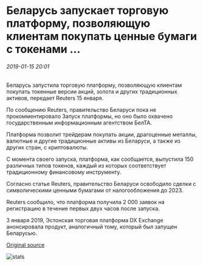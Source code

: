 # Беларусь запускает торговую платформу, позволяющую клиентам покупать ценные бумаги с токенами ...

###### 2019-01-15 20:01

Беларусь запустила торговую платформу, позволяющую клиентам покупать токенные версии акций, золота и других традиционных активов, передает Reuters 15 января.

По сообщению Reuters, правительство Беларуси пока не прокомментировало Запуск платформы, но оно было охвачено государственным информационным агентством БелТА.

Платформа позволит трейдерам покупать акции, драгоценные металлы, валютные и другие традиционные активы из Беларуси, а также из других стран, с криптовалюты.

С момента своего запуска, платформа, как сообщается, выпустила 150 различных типов токенов, каждый из которых соответствует традиционному финансовому инструменту.

Согласно статье Reuters, правительство Беларуси освободило сделки с символическими ценными бумагами от налогообложения до 2023.

Reuters сообщило, что платформа получила 2 000 заявок на регистрацию в течение первых двух часов после запуска.

3 января 2019, Эстонская торговая платформа DX Exchange анонсировала продукт, аналогичный тому, который был запущен Беларусью.

[Original source](https://cointelegraph.com/news/belarus-launches-trading-platform-enabling-customers-to-buy-tokenized-securities)

![stats](https://c.statcounter.com/11760860/0/a89fa40b/1/ "stats")